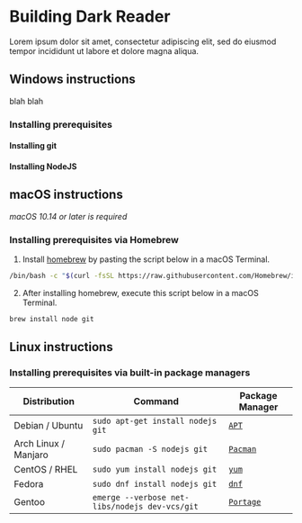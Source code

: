 # Building Dark Reader

Lorem ipsum dolor sit amet, consectetur adipiscing elit, sed do eiusmod tempor incididunt ut labore et dolore magna aliqua.

## Windows instructions

blah blah 

### Installing prerequisites 

#### Installing git

#### Installing NodeJS


## macOS instructions

_macOS 10.14 or later is required_

### Installing prerequisites via Homebrew

1. Install [homebrew](https://brew.sh/) by pasting the script below in a macOS Terminal.

```sh
/bin/bash -c "$(curl -fsSL https://raw.githubusercontent.com/Homebrew/install/HEAD/install.sh)"
```

2. After installing homebrew, execute this script below in a macOS Terminal.

```sh
brew install node git
```

## Linux instructions

### Installing prerequisites via built-in package managers

| Distribution         | Command                                        | Package Manager                                               |
|----------------------|------------------------------------------------|---------------------------------------------------------------|
| Debian / Ubuntu      | `sudo apt-get install nodejs git`              | [`APT`](https://en.wikipedia.org/wiki/APT_(software))         |
| Arch Linux / Manjaro | `sudo pacman -S nodejs git`                    | [`Pacman`](https://wiki.archlinux.org/title/Pacman)           |
| CentOS / RHEL        | `sudo yum install nodejs git`                  | [`yum`](https://en.wikipedia.org/wiki/Yum_(software))         |
| Fedora               | `sudo dnf install nodejs git`                  | [`dnf`](https://docs.fedoraproject.org/en-US/quick-docs/dnf/) |
| Gentoo               | `emerge --verbose net-libs/nodejs dev-vcs/git` | [`Portage`](https://wiki.gentoo.org/wiki/Portage)             |
